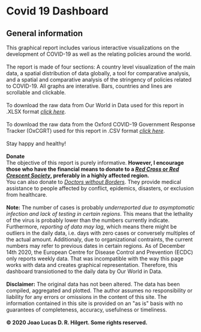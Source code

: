 # Covid 19 Dashboard

## General information
This graphical report includes various interactive visualizations on the development of COVID-19 as well as the relating policies around the world.<br/> 
<br/>
The report is made of four sections: A country level visualization of the main data, a spatial distribution of data globally, a tool for comparative analysis, and a spatial and comparative analysis of the stringency of policies related to COVID-19. All graphs are interative. Bars, countries and lines are scrollable and clickable.<br/>
<br/>
To download the raw data from Our World in Data used for this report in .XLSX format <a href="https://covid.ourworldindata.org/data/owid-covid-data.xlsx"><i>click here</i></a>.<br/> 
<br/>
To download the raw data from the Oxford COVID-19 Government Response Tracker (OxCGRT) used for this report in .CSV format <a href="https://raw.githubusercontent.com/OxCGRT/covid-policy-tracker/master/data/OxCGRT_latest.csv"><i>click here</i></a>.<br/> 
<br/>
Stay happy and healthy!<br/>
<br/>
<b>Donate</b><br/>
The objective of this report is purely informative. <b>However, I encourage those who have the financial means to donate to a 
<a href="https://www.ifrc.org/en/what-we-do/where-we-work/"><i>Red Cross</i> or <i>Red Crescent Society</i></a>, preferably in a highly affected region.</b> <br/>
You can also donate to <a href="https://www.msf.org/donate"><i>Doctors without Borders</i></a>. They provide medical assistance to people affected by conflict, epidemics, disasters, or exclusion from healthcare. 
<br/>
<br/>
<b>Note:</b> The number of cases is probably <i>underreported due to asymptomatic infection and lack of testing in certain regions</i>. This means that the lethality of the virus is probably lower than the numbers currently indicate. Furthermore, <i>reporting of data may lag</i>, which means there might be outliers in the daily data, i.e. days with zero cases or conversely multiples of the actual amount. Additionaly, due to organizational contraints, the current numbers may refer to previous dates in certain regions. As of December 14th 2020, the European Centre for Disease Control and Prevention (ECDC) only reports weekly data. That was incompatible with the way this page works with data and creates graphical representation. Therefore, this dashboard transiotioned to the daily data by Our World in Data.
<br/>
<br/>
<b>Disclaimer:</b> The original data has not been altered. The data has been compiled, aggregated and plotted. The author assumes no responsibility or liability for any errors or omissions in the content of this site. The information contained in this site is provided on an "as is" basis with no guarantees of completeness, accuracy, usefulness or timeliness.
<br/><br/>
<b>© 2020 Joao Lucas D. R. Hilgert. Some rights reserved.<b/>
